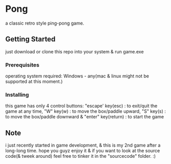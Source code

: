 # Pong

a classic retro style ping-pong game.

## Getting Started

just download or clone this repo into your system & run game.exe

### Prerequisites

operating system required: Windows - any(mac & linux might not be supported at this moment.)

### Installing

this game has only 4 control buttons: 
"escape' key(esc) : to exit/quit the game at any time, 
"W" key(w) : to move the box/paddle upward, 
"S" key(s) : to move the box/paddle downward & 
"enter" key(return) : to start the game

## Note

i just recently started in game development, & this is my 2nd game after a long-long time.
hope you guyz enjoy it & if you want to look at the source code(& tweek around) feel free to tinker it in the "sourcecode" folder.
:)
